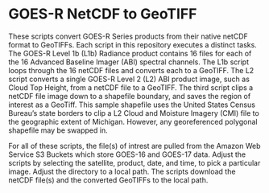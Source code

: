 # GOES-R NetCDF to GeoTIFF

These scripts convert GOES-R Series products from their native netCDF format to GeoTIFFs. Each script in this repository executes a distinct tasks. The GOES-R Level 
1b (L1b) Radiance product contains 16 files for each of the 16 Advanced Baseline Imager (ABI) spectral channels. The L1b script loops through the 16 netCDF files 
and converts each to a GeoTIFF. The L2 script converts a single GOES-R Level 2 (L2) ABI product image, such as Cloud Top Height, from a netCDF file to a GeoTIFF. 
The third script clips a netCDF file image down to a shapefile boundary, and saves the region of interest as a GeoTiff. This sample shapefile uses the United States 
Census Bureau’s state borders to clip a L2 Cloud and Moisture Imagery (CMI) file to the geographic extent of Michigan. However, any georeferenced polygonal 
shapefile may be swapped in.

For all of these scripts, the file(s) of intrest are pulled from the Amazon Web Service S3 Buckets which store GOES-16 and GOES-17 data. Adjust the scripts by 
selecting the satellite, product, date, and time, to pick a particular image. Adjust the directory to a local path. The scripts download the netCDF file(s) and 
the converted GeoTIFFs to the local path.
